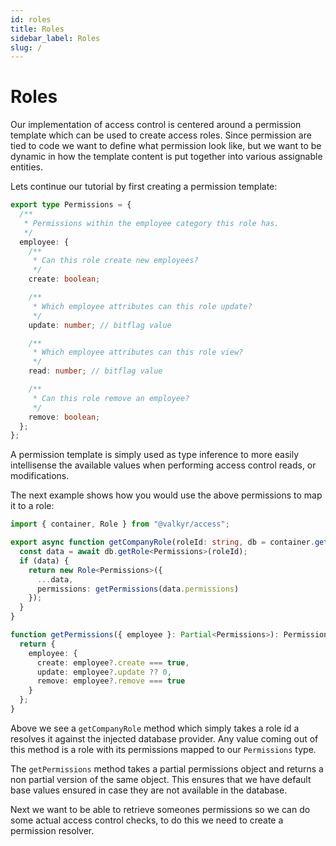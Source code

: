 ```yaml
---
id: roles
title: Roles
sidebar_label: Roles
slug: /
---
```


# Roles

Our implementation of access control is centered around a permission template which can be used to create access roles. Since permission are tied to code we want to define what permission look like, but we want to be dynamic in how the template content is put together into various assignable entities.

Lets continue our tutorial by first creating a permission template:

```ts
export type Permissions = {
  /**
   * Permissions within the employee category this role has.
   */
  employee: {
    /**
     * Can this role create new employees?
     */
    create: boolean;

    /**
     * Which employee attributes can this role update?
     */
    update: number; // bitflag value

    /**
     * Which employee attributes can this role view?
     */
    read: number; // bitflag value

    /**
     * Can this role remove an employee?
     */
    remove: boolean;
  };
};
```

A permission template is simply used as type inference to more easily intellisense the available values when performing access control reads, or modifications.

The next example shows how you would use the above permissions to map it to a role:

```ts
import { container, Role } from "@valkyr/access";

export async function getCompanyRole(roleId: string, db = container.get("Database")) {
  const data = await db.getRole<Permissions>(roleId);
  if (data) {
    return new Role<Permissions>({
      ...data,
      permissions: getPermissions(data.permissions)
    });
  }
}

function getPermissions({ employee }: Partial<Permissions>): Permissions {
  return {
    employee: {
      create: employee?.create === true,
      update: employee?.update ?? 0,
      remove: employee?.remove === true
    }
  };
}
```

Above we see a `getCompanyRole` method which simply takes a role id a resolves it against the injected database provider. Any value coming out of this method is a role with its permissions mapped to our `Permissions` type.

The `getPermissions` method takes a partial permissions object and returns a non partial version of the same object. This ensures that we have default base values ensured in case they are not available in the database.

Next we want to be able to retrieve someones permissions so we can do some actual access control checks, to do this we need to create a permission resolver.
